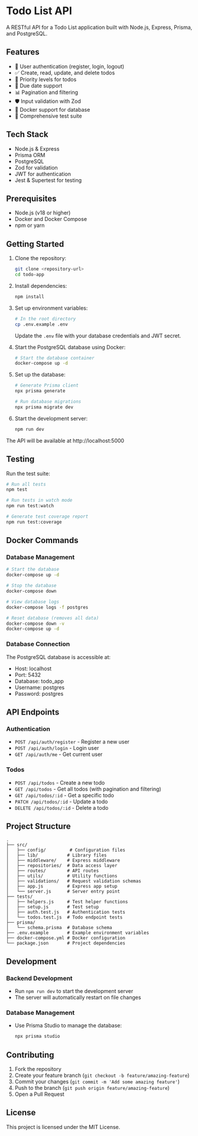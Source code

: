 # Todo List API

A RESTful API for a Todo List application built with Node.js, Express, Prisma, and PostgreSQL.

## Features

- 🔐 User authentication (register, login, logout)
- ✅ Create, read, update, and delete todos
- 🎯 Priority levels for todos
- 📅 Due date support
- 📊 Pagination and filtering
- 🛡️ Input validation with Zod
- 🐳 Docker support for database
- 🧪 Comprehensive test suite

## Tech Stack

- Node.js & Express
- Prisma ORM
- PostgreSQL
- Zod for validation
- JWT for authentication
- Jest & Supertest for testing

## Prerequisites

- Node.js (v18 or higher)
- Docker and Docker Compose
- npm or yarn

## Getting Started

1. Clone the repository:
   ```bash
   git clone <repository-url>
   cd todo-app
   ```

2. Install dependencies:
   ```bash
   npm install
   ```

3. Set up environment variables:
   ```bash
   # In the root directory
   cp .env.example .env
   ```
   Update the `.env` file with your database credentials and JWT secret.

4. Start the PostgreSQL database using Docker:
   ```bash
   # Start the database container
   docker-compose up -d
   ```

5. Set up the database:
   ```bash
   # Generate Prisma client
   npx prisma generate

   # Run database migrations
   npx prisma migrate dev
   ```

6. Start the development server:
   ```bash
   npm run dev
   ```

The API will be available at http://localhost:5000

## Testing

Run the test suite:
```bash
# Run all tests
npm test

# Run tests in watch mode
npm run test:watch

# Generate test coverage report
npm run test:coverage
```

## Docker Commands

### Database Management
```bash
# Start the database
docker-compose up -d

# Stop the database
docker-compose down

# View database logs
docker-compose logs -f postgres

# Reset database (removes all data)
docker-compose down -v
docker-compose up -d
```

### Database Connection
The PostgreSQL database is accessible at:
- Host: localhost
- Port: 5432
- Database: todo_app
- Username: postgres
- Password: postgres

## API Endpoints

### Authentication
- `POST /api/auth/register` - Register a new user
- `POST /api/auth/login` - Login user
- `GET /api/auth/me` - Get current user

### Todos
- `POST /api/todos` - Create a new todo
- `GET /api/todos` - Get all todos (with pagination and filtering)
- `GET /api/todos/:id` - Get a specific todo
- `PATCH /api/todos/:id` - Update a todo
- `DELETE /api/todos/:id` - Delete a todo

## Project Structure

```
.
├── src/
│   ├── config/         # Configuration files
│   ├── lib/           # Library files
│   ├── middleware/    # Express middleware
│   ├── repositories/  # Data access layer
│   ├── routes/        # API routes
│   ├── utils/         # Utility functions
│   ├── validations/   # Request validation schemas
│   ├── app.js         # Express app setup
│   └── server.js      # Server entry point
├── tests/
│   ├── helpers.js     # Test helper functions
│   ├── setup.js       # Test setup
│   ├── auth.test.js   # Authentication tests
│   └── todos.test.js  # Todo endpoint tests
├── prisma/
│   └── schema.prisma  # Database schema
├── .env.example       # Example environment variables
├── docker-compose.yml # Docker configuration
└── package.json       # Project dependencies
```

## Development

### Backend Development
- Run `npm run dev` to start the development server
- The server will automatically restart on file changes

### Database Management
- Use Prisma Studio to manage the database:
  ```bash
  npx prisma studio
  ```

## Contributing

1. Fork the repository
2. Create your feature branch (`git checkout -b feature/amazing-feature`)
3. Commit your changes (`git commit -m 'Add some amazing feature'`)
4. Push to the branch (`git push origin feature/amazing-feature`)
5. Open a Pull Request

## License

This project is licensed under the MIT License. 